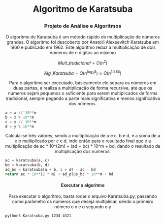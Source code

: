 # <p align="center">Algoritmo de Karatsuba</p>

<h3 align="center">Projeto de Análise e Algoritmos</h3>

<p align="center">
    O algoritmo de Karatsuba é um método rápido de multiplicação de números grandes. O algoritmo foi descoberto por Anatolii Alexeevitch Karatsuba em 1960 e publicado em 1962. Este algoritmo reduz a multiplicação de dois números de n dígitos ao máximo
</p>

$$
Mult\_{tradicional} = O\left(n^2\right)
$$

$$
Alg\_{Karatsuba} = O\left(n^{\log_2{3}}\right) \approx O\left(n^{1.585}\right)
$$

<p align="center">
    Para o algoritmo ser executado, básicamente ele separa os números em duas partes, e realiza a multiplicação de forma recursiva, até que os números sejam pequenos o suficiente para serem multiplicados de forma tradicional, sempre pegando a parte mais significativa e menos significativa dos números.
</p>

```python
a = x // 10**m
b = x % 10**m
c = y // 10**m
d = y % 10**m
```

<p align="center">
    Calcula-se três valores, sendo a multiplicação de a e c, b e d, e a soma de a e b multiplicado por c e d, indo então para o
    resultado final que é a multiplicação de ac * 10^(2m) + (ad + bc) * 10^m + bd, dando o resultado da multiplicação dos números.
</p>

```python
ac = karatsuba(a, c)
bd = karatsuba(b, d)
ad_bc = karatsuba(a + b, c + d) - ac - bd
return ac * 10**(2 * m) + ad_plus_bc * 10**m + bd
```

<h4 align="center">Executar o algoritmo</h4>

<p align="center">
    Para executar o algoritmo, basta rodar o arquivo Karatsuba.py, passando como parâmetro os números que deseja multiplicar, sendo o primeiro número o x e o segundo o y

```bash
python3 Karatsuba.py 1234 4321
```

